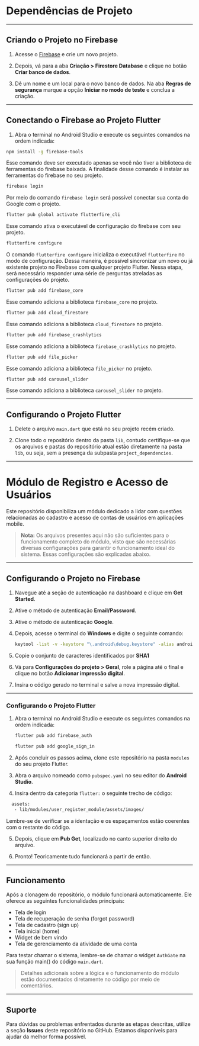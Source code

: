 # Dependências de Projeto

---

## Criando o Projeto no Firebase
1. Acesse o [Firebase](https://firebase.google.com/) e crie um novo projeto.
 
2. Depois, vá para a aba **Criação > Firestore Database** e clique no botão **Criar banco de dados**.
   
3. Dê um nome e um local para o novo banco de dados. Na aba **Regras de segurança**  marque a opção **Iniciar no modo de teste** e conclua a criação.

---

## Conectando o Firebase ao Projeto Flutter
1. Abra o terminal no Android Studio e execute os seguintes comandos na ordem indicada:
```bash
npm install -g firebase-tools
```
Esse comando deve ser executado apenas se você não tiver a biblioteca de ferramentas do firebase baixada. A finalidade desse comando é instalar as ferramentas do firebase no seu projeto. 

```bash
firebase login
```
Por meio do comando `firebase login` será possível conectar sua conta do Google com o projeto.

```bash
flutter pub global activate flutterfire_cli
```
Esse comando ativa o executável de configuração do firebase com seu projeto.

```bash
flutterfire configure
```
O comando `flutterfire configure` inicializa o executável `flutterfire` no modo de configuração. Dessa maneira, é possível sincronizar um novo ou já existente projeto no Firebase com qualquer projeto Flutter. Nessa etapa, será necessário responder uma série de perguntas atreladas as configurações do projeto.

```bash
flutter pub add firebase_core
```
Esse comando adiciona a biblioteca `firebase_core` no projeto.
```bash
flutter pub add cloud_firestore
```
Esse comando adiciona a biblioteca `cloud_firestore` no projeto.
```bash
flutter pub add firebase_crashlytics
```
Esse comando adiciona a biblioteca `firebase_crashlytics` no projeto.
```bash
flutter pub add file_picker
```
Esse comando adiciona a biblioteca `file_picker` no projeto.
```bash
flutter pub add carousel_slider
```
Esse comando adiciona a biblioteca `carousel_slider` no projeto.

---

## Configurando o Projeto Flutter

1. Delete o arquivo `main.dart` que está no seu projeto recém criado.
   
2. Clone todo o repositório dentro da pasta `lib`, contudo certifique-se que os arquivos e pastas do repositório atual estão diretamente na pasta `lib`, ou seja, sem a presença da subpasta `project_dependencies`.

---

# Módulo de Registro e Acesso de Usuários

Este repositório disponibiliza um módulo dedicado a lidar com questões relacionadas ao cadastro e acesso de contas de usuários em aplicações mobile. 


> **Nota:** Os arquivos presentes aqui não são suficientes para o funcionamento completo do módulo, visto que são necessárias diversas configurações para garantir o funcionamento ideal do sistema. Essas configurações são explicadas abaixo.

---

## Configurando o Projeto no Firebase
1. Navegue até a seção de autenticação na dashboard e clique em **Get Started**.

2. Ative o método de autenticação **Email/Password**.

3. Ative o método de autenticação **Google**.

4. Depois, acesse o terminal do **Windows** e digite o seguinte comando:
   ```bash
   keytool -list -v -keystore "\.android\debug.keystore" -alias androiddebugkey -storepass android -keypass android
   ```

5. Copie o conjunto de caracteres identificados por **SHA1**

6. Vá para **Configurações do projeto > Geral**, role a página até o final e clique no botão **Adicionar impressão digital**.

7. Insira o código gerado no terminal e salve a nova impressão digital.

---

### Configurando o Projeto Flutter
1. Abra o terminal no Android Studio e execute os seguintes comandos na ordem indicada:
   
    ```bash
    flutter pub add firebase_auth
   ```
    ```bash
    flutter pub add google_sign_in
    ```

2. Após concluir os passos acima, clone este repositório na pasta `modules` do seu projeto Flutter.

3. Abra o arquivo nomeado como `pubspec.yaml` no seu editor do **Android Studio**.
   
4. Insira dentro da categoria `flutter:` o seguinte trecho de código:
```bash
  assets:
   - lib/modules/user_register_module/assets/images/
```
Lembre-se de verificar se a identação e os espaçamentos estão coerentes com o restante do código.

5. Depois, clique em **Pub Get**, localizado no canto superior direito do arquivo.

6. Pronto! Teoricamente tudo funcionará a partir de então.
---
## Funcionamento

Após a clonagem do repositório, o módulo funcionará automaticamente. Ele oferece as seguintes funcionalidades principais:

- Tela de login
- Tela de recuperação de senha (forgot password)
- Tela de cadastro (sign up)
- Tela inicial (home)
- Widget de bem vindo
- Tela de gerenciamento da atividade de uma conta 

Para testar chamar o sistema, lembre-se de chamar o widget `AuthGate` na sua função main() do código `main.dart`.

> Detalhes adicionais sobre a lógica e o funcionamento do módulo estão documentados diretamente no código por meio de comentários.

---

## Suporte

Para dúvidas ou problemas enfrentados durante as etapas descritas, utilize a seção **Issues** deste repositório no GitHub. Estamos disponíveis para ajudar da melhor forma possível.
